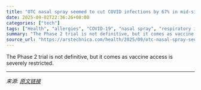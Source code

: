 ```yaml
---
title: "OTC nasal spray seemed to cut COVID infections by 67% in mid-sized trial"
date: 2025-09-02T22:36:26+08:00
categories: ["tech"]
tags: ["Health", "allergies", "COVID-19", "nasal spray", "respiratory infections", "robert f kennedy jr"]
summary: "The Phase 2 trial is not definitive, but it comes as vaccine access is severely restricted."
source_url: "https://arstechnica.com/health/2025/09/otc-nasal-spray-seemed-to-cut-covid-infections-by-67-in-mid-sized-trial/"
---
```


The Phase 2 trial is not definitive, but it comes as vaccine access is severely restricted.

---

*来源: [原文链接](https://arstechnica.com/health/2025/09/otc-nasal-spray-seemed-to-cut-covid-infections-by-67-in-mid-sized-trial/)*
